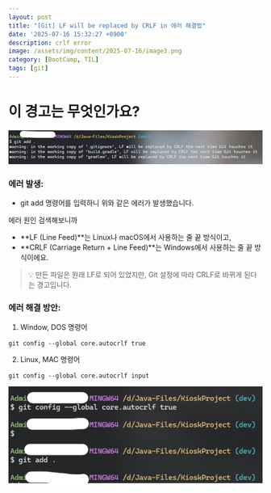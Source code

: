 ```yaml
---
layout: post
title: "[Git] LF will be replaced by CRLF in 에러 해결법"
date: '2025-07-16 15:32:27 +0900'
description: crlf error
image: /assets/img/content/2025-07-16/image3.png
category: [BootCamp, TIL]
tags: [git]
---
```


# 이 경고는 무엇인가요?
![git error](/assets/img/content/2025-07-16/image4.png)

### 에러 발생: 

- git add 명령어를 입력하니 위와 같은 에러가 발생했습니다.

에러 원인 검색해보니까

- **LF (Line Feed)**는 Linux나 macOS에서 사용하는 줄 끝 방식이고,
- **CRLF (Carriage Return + Line Feed)**는 Windows에서 사용하는 줄 끝 방식이에요.

> 💡 만든 파일은 원래 LF로 되어 있었지만,
Git 설정에 따라 CRLF로 바뀌게 된다는 경고입니다.

### 에러 해결 방안:

1. Window, DOS 명령어

```
git config --global core.autocrlf true
```

2. Linux, MAC 명령어

```
git config --global core.autocrlf input
```

![solution](/assets/img/content/2025-07-16/image5.png)